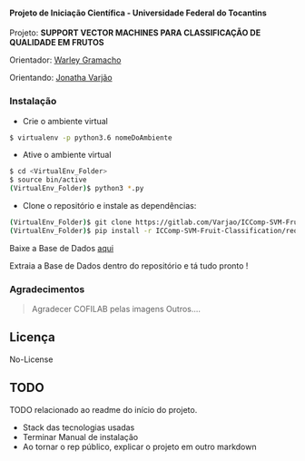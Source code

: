 #### Projeto de Iniciação Científica - Universidade Federal do Tocantins
Projeto: **SUPPORT VECTOR MACHINES PARA CLASSIFICAÇÃO DE QUALIDADE EM FRUTOS**

Orientador: [Warley Gramacho]

Orientando: [Jonatha Varjão]


### Instalação
- Crie o ambiente virtual
```sh
$ virtualenv -p python3.6 nomeDoAmbiente
```

- Ative o ambiente virtual

```sh
$ cd <VirtualEnv_Folder>
$ source bin/active
(VirtualEnv_Folder)$ python3 *.py
```

- Clone o repositório  e instale as dependências:

```sh
(VirtualEnv_Folder)$ git clone https://gitlab.com/Varjao/ICComp-SVM-Fruit-Classification.git
(VirtualEnv_Folder)$ pip install -r ICComp-SVM-Fruit-Classification/requirements.txt
```

Baixe a Base de Dados [aqui]

Extraia a Base de Dados dentro do repositório e tá tudo pronto !

### Agradecimentos

>Agradecer COFILAB pelas imagens
>Outros....


## Licença
No-License

## TODO
TODO relacionado ao readme do início do projeto.
- Stack das tecnologias usadas
- Terminar Manual de instalação
- Ao tornar o rep público, explicar o projeto em outro markdown

[aqui]:<https://drive.google.com/drive/folders/1hD0XnqsnE00qJrI5i6wnzeufXEXUYb2k?usp=sharing>
[Warley Gramacho]: <http://lattes.cnpq.br/2536790818552672>
[Jonatha Varjão]: <http://lattes.cnpq.br/5473545244301171>